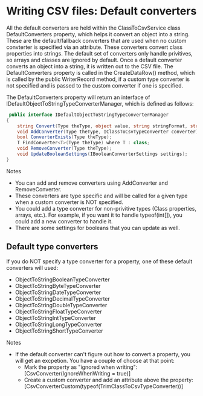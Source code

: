  # Writing CSV files: Default converters

 All the default converters are held within the ClassToCsvService class DefaultConverters property, which helps it convert an object into a string.  These are the default/fallback converters that are used when no custom convterter is specified via an attribute.  These converters convert class properties into strings.  The default set of converters only handle privitives, so arrays and classes are ignored by default.  Once a default converter converts an object into a string, it is written out to the CSV file.  The DefaultConverters property is called in the CreateDataRow() method, which is called by the public WriterRecord method, if a custom type converter is not specified and is passed to the custom converter if one is specified.

The DefaultConverters property will return an interface of IDefaultObjectToStringTypeConverterManager, which is defined as follows:
```C#
 public interface IDefaultObjectToStringTypeConverterManager
{ 
    string Convert(Type theType, object value, string stringFormat, string columnName, int columnIndex, int rowNumber);
    void AddConverter(Type theType, IClassToCsvTypeConverter converter);
    bool ConverterExists(Type theType);
    T FindConverter<T>(Type theType) where T : class;
    void RemoveConverter(Type theType);
    void UpdateBooleanSettings(IBooleanConverterSettings settings);
}
```

Notes
- You can add and remove converters using AddConverter and RemoveConverter.
- These converters are type specific and will be called for a given type when a custom converter is NOT specified.
- You could add a type converter for non-privitive types (Class properties, arrays, etc.). For example, if you want it to handle typeof(int[]), you could add a new converter to handle it. 
- There are some settings for booleans  that you can update as well.

## Default type converters
If you do NOT specify a type converter for a property, one of these default converters will used:
- ObjectToStringBooleanTypeConverter
- ObjectToStringByteTypeConverter
- ObjectToStringDateTypeConverter
- ObjectToStringDecimalTypeConverter
- ObjectToStringDoubleTypeConverter
- ObjectToStringFloatTypeConverter
- ObjectToStringIntTypeConverter
- ObjectToStringLongTypeConverter
- ObjectToStringShortTypeConverter

Notes
- If the default converter can't figure out how to convert a property, you will get an excpetion.  You have a couple of choose at that point:
    - Mark the property as "ignored when writing": [CsvConverter(IgnoreWhenWriting = true)] 
    - Create a custom converter and add an attribute above the property:  [CsvConverterCustom(typeof(TrimClassToCsvTypeConverter))]
